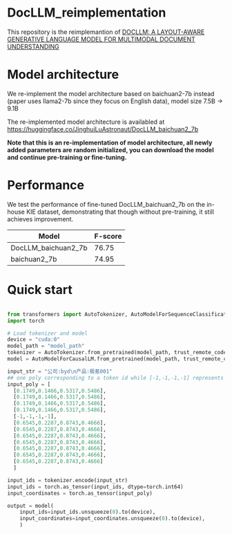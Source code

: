 # DocLLM_reimplementation

This repository is the reimplemantion of [DOCLLM: A LAYOUT-AWARE GENERATIVE LANGUAGE MODEL
FOR MULTIMODAL DOCUMENT UNDERSTANDING](https://arxiv.org/pdf/2401.00908.pdf)

# Model architecture

We re-implement the model architecture based on baichuan2-7b instead (paper uses llama2-7b since they focus on English data), model size 7.5B -> 9.1B

The re-implemented model architecture is availabled at 
https://huggingface.co/JinghuiLuAstronaut/DocLLM_baichuan2_7b

**Note that this is an re-implementation of model architecture, all newly added parameters are random initialized, you can download the model and continue pre-training or fine-tuning.**

# Performance

We test the performance of fine-tuned DocLLM_baichuan2_7b on the in-house KIE dataset, demonstrating that though without pre-training, it still achieves improvement.


| Model  | F-score |
| ------------- | ------------- |
| DocLLM\_baichuan2\_7b  | 76.75  |
| baichuan2\_7b | 74.95  |

# Quick start

```python

from transformers import AutoTokenizer, AutoModelForSequenceClassification, AutoModelForCausalLM
import torch

# Load tokenizer and model
device = "cuda:0"
model_path = "model_path"
tokenizer = AutoTokenizer.from_pretrained(model_path, trust_remote_code = True, padding_side = 'left')
model = AutoModelForCausalLM.from_pretrained(model_path, trust_remote_code = True).to(device)

input_str = "公司:byd\n产品:极氪001"
## one poly corresponding to a token id while [-1,-1,-1,-1] represents masked poly
input_poly = [
  [0.1749,0.1466,0.5317,0.5486],
  [0.1749,0.1466,0.5317,0.5486],
  [0.1749,0.1466,0.5317,0.5486],
  [0.1749,0.1466,0.5317,0.5486],
  [-1,-1,-1,-1],
  [0.6545,0.2287,0.8743,0.4666],
  [0.6545,0.2287,0.8743,0.4666],
  [0.6545,0.2287,0.8743,0.4666],
  [0.6545,0.2287,0.8743,0.4666],
  [0.6545,0.2287,0.8743,0.4666],
  [0.6545,0.2287,0.8743,0.4666],
  [0.6545,0.2287,0.8743,0.4666]
  ]

input_ids = tokenizer.encode(input_str)
input_ids = torch.as_tensor(input_ids, dtype=torch.int64)
input_coordinates = torch.as_tensor(input_poly)

output = model(
    input_ids=input_ids.unsqueeze(0).to(device), 
    input_coordinates=input_coordinates.unsqueeze(0).to(device),
    )
